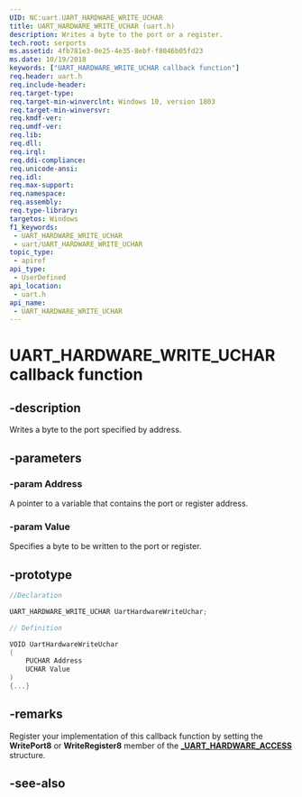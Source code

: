 ```yaml
---
UID: NC:uart.UART_HARDWARE_WRITE_UCHAR
title: UART_HARDWARE_WRITE_UCHAR (uart.h)
description: Writes a byte to the port or a register.
tech.root: serports
ms.assetid: 4fb781e3-0e25-4e35-8ebf-f8046b05fd23
ms.date: 10/19/2018
keywords: ["UART_HARDWARE_WRITE_UCHAR callback function"]
req.header: uart.h
req.include-header: 
req.target-type: 
req.target-min-winverclnt: Windows 10, version 1803
req.target-min-winversvr: 
req.kmdf-ver: 
req.umdf-ver: 
req.lib: 
req.dll: 
req.irql: 
req.ddi-compliance: 
req.unicode-ansi: 
req.idl: 
req.max-support: 
req.namespace: 
req.assembly: 
req.type-library: 
targetos: Windows
f1_keywords:
 - UART_HARDWARE_WRITE_UCHAR
 - uart/UART_HARDWARE_WRITE_UCHAR
topic_type:
 - apiref
api_type:
 - UserDefined
api_location:
 - uart.h
api_name:
 - UART_HARDWARE_WRITE_UCHAR
---
```


# UART_HARDWARE_WRITE_UCHAR callback function


## -description

Writes a byte to the port specified by address.

## -parameters

### -param Address

A pointer to a variable that contains the port or register address.

### -param Value

Specifies a byte to be written to the port or register.

## -prototype

```cpp
//Declaration

UART_HARDWARE_WRITE_UCHAR UartHardwareWriteUchar;

// Definition

VOID UartHardwareWriteUchar
(
	PUCHAR Address
	UCHAR Value
)
{...}

```

## -remarks

Register your implementation of this callback function by setting the **WritePort8** or **WriteRegister8** member of the [**_UART_HARDWARE_ACCESS**](ns-uart-_uart_hardware_access.md) structure.

## -see-also

